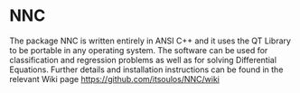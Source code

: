 # NNC
The package NNC is written entirely in ANSI C++ and it uses the QT Library to be portable in any operating system. The software can  be used for classification and regression problems as well as for solving Differential Equations. Further details and installation instructions can be found in the relevant Wiki page https://github.com/itsoulos/NNC/wiki
